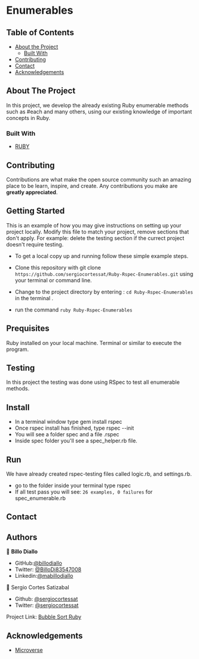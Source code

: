 # Enumerables

## Table of Contents

* [About the Project](#about-the-project)
  * [Built With](#built-with)
* [Contributing](#contributing)
* [Contact](#contact)
* [Acknowledgements](#acknowledgements)

<!-- ABOUT THE PROJECT   -->
## About The Project
In this project, we develop the already existing Ruby enumerable methods such as #each and many others, using our existing knowledge of important concepts in Ruby. 

### Built With

* [RUBY](https://github.com/billodiallo/project2-enumerable/tree/feature-enum)

## Contributing

Contributions are what make the open source community such an amazing place to be learn, inspire, and create. Any contributions you make are **greatly appreciated**.

## Getting Started
This is an example of how you may give instructions on setting up your project locally. Modify this file to match your project, remove sections that don't apply. For example: delete the testing section if the currect project doesn't require testing.

- To get a local copy up and running follow these simple example steps.

- Clone this repository with git clone ```https://github.com/sergiocortessat/Ruby-Rspec-Enumerables.git``` using your terminal or command line.
- Change to the project directory by entering :
```cd Ruby-Rspec-Enumerables``` in the terminal .
- run the command ```ruby Ruby-Rspec-Enumerables```

## Prequisites

Ruby installed on your local machine.
Terminal or similar to execute the program.

## Testing
In this project the testing was done using RSpec to test all enumerable  methods.

## Install
- In a terminal window type gem install rspec
- Once rspec install has finished, type rspec --init
- You will see a folder spec and a file .rspec
- Inside spec folder you'll see a spec_helper.rb file.

## Run
We have already created rspec-testing files called logic.rb, and settings.rb.
- go to the folder inside your terminal type rspec
- If all test pass you will see:
 `26 examples, 0 failures` for spec_enumerable.rb
 
<!-- CONTACT -->
## Contact

## Authors

👤 **Billo Diallo**

- GitHub:[@billodiallo](https://github.com/billodiallo)
- Twitter: [@BilloDi83547008](https://twitter.com/BilloDi83547008)
- Linkedin:[@mabillodiallo](https://www.linkedin.com/in/mabillodiallo/)

👤 Sergio Cortes Satizabal

- Github: [@sergiocortessat](https://github.com/sergiocortessat)
- Twitter: [@sergiocortessat](https://twitter.com/sergiocortessat)



Project Link: [Bubble Sort Ruby](https://github.com/billodiallo/bubble_sort/tree/feature-b)


<!-- ACKNOWLEDGEMENTS -->
## Acknowledgements

* [Microverse](https://www.microverse.org/)


